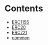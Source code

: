 

# Contents
- [ERC1155](/src/oz-custom/oz/token/ERC1155)
- [ERC20](/src/oz-custom/oz/token/ERC20)
- [ERC721](/src/oz-custom/oz/token/ERC721)
- [common](/src/oz-custom/oz/token/common)
